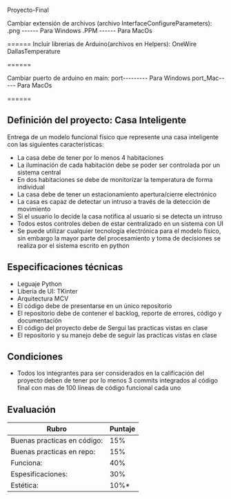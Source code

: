Proyecto-Final

Cambiar extensión de archivos (archivo InterfaceConfigureParameters):
.png ------ Para Windows
.PPM ------ Para MacOs

======
Incluir librerias de Arduino(archivos en Helpers):
OneWire
DallasTemperature

======


Cambiar puerto de arduino en main:
port--------- Para Windows
port_Mac----- Para MacOs

======

## Definición del proyecto: Casa Inteligente
Entrega de un modelo funcional físico que represente una casa inteligente con las siguientes características:
* La casa debe de tener por lo menos 4 habitaciones
* La iluminación de cada habitación debe se poder ser controlada por un sistema central
* En dos habitaciones se debe de monitorizar la temperatura de forma individual
* La casa debe de tener un estacionamiento apertura/cierre electrónico
* La casa es capaz de detectar un intruso a través de la detección de movimiento
* Si el usuario lo decide la casa notifica al usuario si se detecta un intruso
* Todos estos controles deben de estar centralizado en un sistema con UI
* Se puede utilizar cualquier tecnología electrónica para el modelo físico, sin embargo la mayor parte del procesamiento y toma de decisiones se realiza por el sistema escrito en python

## Especificaciones técnicas
* Leguaje Python
* Liberia de UI: TKinter
* Arquitectura MCV
* El código debe de presentarse en un único repositorio
* El repositorio debe de contener el backlog, reporte de errores, código y documentación
* El código del proyecto debe de Sergui las practicas vistas en clase
* El repositorio y su manejo debe de seguir las practicas vistas en clase

## Condiciones
* Todos los integrantes para ser considerados en la calificación del proyecto deben de tener por lo menos 3 commits integrados al código final con mas de 100 líneas de código funcional cada uno

## Evaluación
| Rubro | Puntaje |
|---|---|
| Buenas practicas en código: | 15%|
| Buenas practicas en repo: | 15%|
| Funciona: | 40%|
| Espesificaciones: | 30%|
| Estética: | 10%* |
